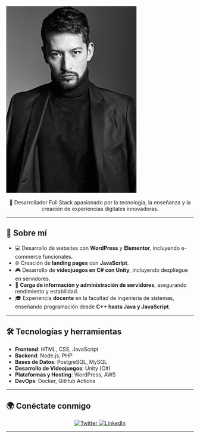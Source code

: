 <a href="#">
  <img src="https://raw.githubusercontent.com/NDRELIAN/JulianTovar/main/images/foto.jpg" width="350" height="500" alt="Bienvenido a mi perfil!">
</a>

<p align="center">
  🚀 Desarrollador Full Stack apasionado por la tecnología, la enseñanza y la creación de experiencias digitales innovadoras.
</p>

---

## 📌 Sobre mí  

- 💻 Desarrollo de websites con **WordPress** y **Elementor**, incluyendo e-commerce funcionales.  
- 🌐 Creación de **landing pages** con **JavaScript**.  
- 🎮 Desarrollo de **videojuegos en C# con Unity**, incluyendo despliegue en servidores.  
- 📡 **Carga de información y administración de servidores**, asegurando rendimiento y estabilidad.  
- 🎓 Experiencia **docente** en la facultad de ingeniería de sistemas, enseñando programación desde **C++ hasta Java y JavaScript**.  

---

## 🛠️ Tecnologías y herramientas  

- **Frontend**: HTML, CSS, JavaScript  
- **Backend**: Node.js, PHP  
- **Bases de Datos**: PostgreSQL, MySQL  
- **Desarrollo de Videojuegos**: Unity (C#)  
- **Plataformas y Hosting**: WordPress, AWS  
- **DevOps**: Docker, GitHub Actions  

---

## 🌍 Conéctate conmigo  

<p align="center">
  <a href="https://twitter.com/tu_usuario">
    <img src="https://img.shields.io/badge/Twitter-%40tu_usuario-1DA1F2?style=for-the-badge&logo=twitter&logoColor=white" alt="Twitter"/>
  </a>
  <a href="https://www.linkedin.com/in/tu_usuario/">
    <img src="https://img.shields.io/badge/LinkedIn-Connect-blue?style=for-the-badge&logo=linkedin" alt="LinkedIn"/>
  </a>
</p>

---

